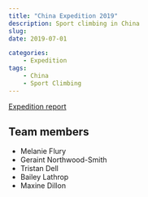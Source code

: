 ```yaml
---
title: "China Expedition 2019"
description: Sport climbing in China
slug: 
date: 2019-07-01

categories:
    - Expedition
tags:
    - China
    - Sport Climbing
---
```


[Expedition report](/documents/china2019.pdf)

## Team members
- Melanie Flury
- Geraint Northwood-Smith
- Tristan Dell
- Bailey Lathrop
- Maxine Dillon
